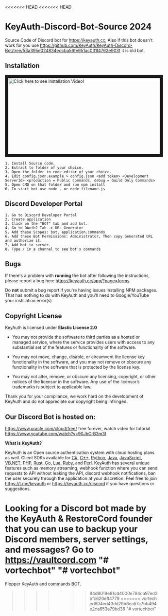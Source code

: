 <<<<<<< HEAD
<<<<<<< HEAD
# KeyAuth-Discord-Bot-Source **2024**
Source Code of Discord bot for https://keyauth.cc, Also if this bot doesn't work for you use https://github.com/KeyAuth/KeyAuth-Discord-Bot/tree/53a395e024834edcba56fe651ac031f4762e903f it is old bot.

## Installation
<a href="http://www.youtube.com/watch?feature=player_embedded&v=tngShw2Vmm0
" target="_blank"><img src="https://i.imgur.com/bdjleDy.png" 
alt="Click here to see Installation Video!" width="500" height="250" border="10" /></a>


```
1. Install Source code.
2. Extract to folder of your choice.
3. Open the folder in code editor of your choice.
4. Edit config.json.example > config.json <add token> <Development ServerId> <production = Public Commands, debug = Guild Only Commands> 
5. Open CMD on that folder and run npm install
6. To start bot use node . or node filename.js
```
## Discord Developer Portal
```
1. Go to Discord Developer Portal
2. Create application 
3. Click on the "BOT" tab and add bot.
4. Go to OAuth2 Tab -> URL Generator
5. Add these Scopes: bot, application.commands
6. Add these Bot Permissions: Administrator, Then copy Generated URL and authorize it.
7. Add bot to server.
8. Type / in a channel to see bot's commands
```

## **Bugs**

If there's a problem with **running** the bot after following the instructions, please report a bug here https://keyauth.cc/app/?page=forms

Do **not** submit a bug report if you're having issues installing NPM packages. That has nothing to do with KeyAuth and you'll need to Google/YouTube your instillation error(s)

## Copyright License

KeyAuth is licensed under **Elastic License 2.0**

* You may not provide the software to third parties as a hosted or managed
service, where the service provides users with access to any substantial set of
the features or functionality of the software.

* You may not move, change, disable, or circumvent the license key functionality
in the software, and you may not remove or obscure any functionality in the
software that is protected by the license key.

* You may not alter, remove, or obscure any licensing, copyright, or other notices
of the licensor in the software. Any use of the licensor’s trademarks is subject
to applicable law.

Thank you for your compliance, we work hard on the development of KeyAuth and do not appreciate our copyright being infringed.

## Our Discord Bot is hosted on:
https://www.oracle.com/cloud/free/ free forever, watch video for tutorial https://www.youtube.com/watch?v=90JbCrB3m3I

**What is KeyAuth?**

KeyAuth is an Open source authentication system with cloud hosting plans as well. Client SDKs available for [C#](https://github.com/KeyAuth/KeyAuth-CSHARP-Example), [C++](https://github.com/KeyAuth/KeyAuth-CPP-Example), [Python](https://github.com/KeyAuth/KeyAuth-Python-Example), [Java](https://github.com/KeyAuth-Archive/KeyAuth-JAVA-api), [JavaScript](https://github.com/mazkdevf/KeyAuth-JS-Example), [VB.NET](https://github.com/KeyAuth/KeyAuth-VB-Example), [PHP](https://github.com/KeyAuth/KeyAuth-PHP-Example), [Rust](https://github.com/KeyAuth/KeyAuth-Rust-Example), [Go](https://github.com/mazkdevf/KeyAuth-Go-Example), [Lua](https://github.com/mazkdevf/KeyAuth-Lua-Examples), [Ruby](https://github.com/mazkdevf/KeyAuth-Ruby-Example), and [Perl](https://github.com/mazkdevf/KeyAuth-Perl-Example). KeyAuth has several unique features such as memory streaming, webhook function where you can send requests to API without leaking the API, discord webhook notifications, ban the user securely through the application at your discretion. Feel free to join https://t.me/keyauth or https://keyauth.cc/discord if you have questions or suggestions.

Looking for a Discord bot made by the KeyAuth & RestoreCord founder that you can use to backup your Discord members, server settings, and messages? Go to https://vaultcord.com
"# vortechbot" 
"# vortechbot" 
=======
Flopper KeyAuth and commands BOT.
>>>>>>> 84d9018e91cd4000e794ca97ed2bfc620eff4779
=======
vortech
>>>>>>> ed804ed43dd29b6ea57c7bb494e2ca653a79bd36
"# vortechbot" 
